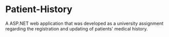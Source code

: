 # Patient-History
A ASP.NET web application that was developed as a university assignment regarding the registration and updating of patients' medical history.

